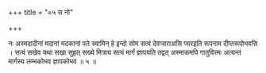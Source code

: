 +++
title = "०५ स नो"

+++

नः अस्मदादीनां मदानां मदकानां पते स्वामिन् हे इन्दो सोम सत्वं देवप्सराअसि प्सरइति रूपनाम दीप्तरूपोभवसि । सत्वं सखेव यथा सखा सुहृत् सख्ये मित्राय सत्यं मार्गं ज्ञापयति तद्वत् अस्माकमपि गातुवित्त्मः अत्यन्तं मार्गस्य लम्भकोभव ज्ञापकोभव ॥ ५ ॥